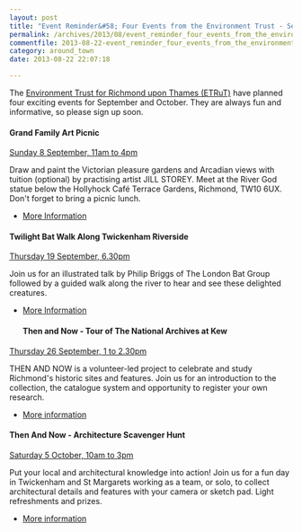 ```yaml
---
layout: post
title: "Event Reminder&#58; Four Events from the Environment Trust - September and October 2013"
permalink: /archives/2013/08/event_reminder_four_events_from_the_environment_tr.html
commentfile: 2013-08-22-event_reminder_four_events_from_the_environment_tr
category: around_town
date: 2013-08-22 22:07:18

---
```


The [Environment Trust for Richmond upon Thames (ETRuT)](/directory/group/200604230455) have planned four exciting events for September and October. They are always fun and informative, so please sign up soon.

#### Grand Family Art Picnic

[Sunday 8 September, 11am to 4pm](/event/event/200705144112)

Draw and paint the Victorian pleasure gardens and Arcadian views with tuition (optional) by practising artist JILL STOREY. Meet at the River God statue below the Hollyhock Café Terrace Gardens, Richmond, TW10 6UX. Don't forget to bring a picnic lunch.

-   [More Information](/event/event/200705144112)

#### Twilight Bat Walk Along Twickenham Riverside

[Thursday 19 September, 6.30pm](/event/event/200705144113)

Join us for an illustrated talk by Philip Briggs of The London Bat Group followed by a guided walk along the river to hear and see these delighted creatures.

-   [More Information](/event/event/200705144113)
    #### Then and Now - Tour of The National Archives at Kew

[Thursday 26 September, 1 to 2.30pm](/event/tour/200705144110)

THEN AND NOW is a volunteer-led project to celebrate and study Richmond's historic sites and features. Join us for an introduction to the collection, the catalogue system and opportunity to register your own research.

-   [More information](/event/tour/200705144110)

#### Then And Now - Architecture Scavenger Hunt

[Saturday 5 October, 10am to 3pm](/event/event/200705144111)

Put your local and architectural knowledge into action! Join us for a fun day in Twickenham and St Margarets working as a team, or solo, to collect architectural details and features with your camera or sketch pad. Light refreshments and prizes.

-   [More information](/event/event/200705144111)
